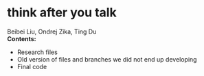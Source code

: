 # think after you talk
Beibei Liu, Ondrej Zika, Ting Du
<br>
<b>Contents:</b>
<br>
<ul>
    <li>Research files</li>
    <li>Old version of files and branches we did not end up developing</li>
    <li>Final code</li>
</ul>
